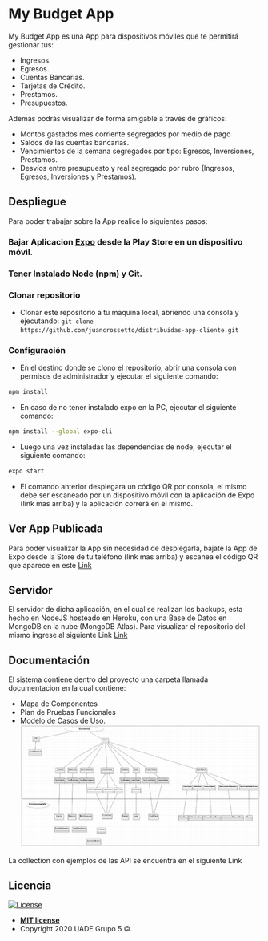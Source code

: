 # My Budget App

My Budget App es una App para dispositivos móviles que te permitirá gestionar tus:
- Ingresos.
- Egresos.
- Cuentas Bancarias.
- Tarjetas de Crédito.
- Prestamos.
- Presupuestos.

Además podrás visualizar de forma amigable a través de gráficos:
 - Montos gastados mes corriente segregados por medio de pago
 - Saldos de las cuentas bancarias.
 - Vencimientos de la semana segregados por tipo: Egresos, Inversiones, Prestamos.
 - Desvíos entre presupuesto y real segregado por rubro (Ingresos, Egresos, Inversiones
y Prestamos).


## Despliegue
Para poder trabajar sobre la App realice lo siguientes pasos:
### Bajar Aplicacion [Expo](https://play.google.com/store/apps/details?id=host.exp.exponent&hl=es_AR) desde la Play Store en un dispositivo móvil.
### Tener Instalado Node (npm) y Git.

### Clonar repositorio
- Clonar este repositorio a tu maquina local, abriendo una consola y ejecutando: 
`git clone https://github.com/juancrossetto/distribuidas-app-cliente.git`

### Configuración
- En el destino donde se clono el repositorio, abrir una consola con permisos de administrador y ejecutar el siguiente comando:
```bash
npm install
```
- En caso de no tener instalado expo en la PC, ejecutar el siguiente comando:
```bash
npm install --global expo-cli
```

- Luego una vez instaladas las dependencias de node, ejecutar el siguiente comando:
```bash
expo start
```
- El comando anterior desplegara un código QR por consola, el mismo debe ser escaneado por un dispositivo móvil con la aplicación de Expo (link mas arriba) y la aplicación correrá en el mismo.


## Ver App Publicada
Para poder visualizar la App sin necesidad de desplegarla, bajate la App de Expo desde la Store de tu teléfono (link mas arriba) y escanea el código QR que aparece en este [Link](https://expo.io/@juancrossetto/distribuidasClient/)

## Servidor
El servidor de dicha aplicación, en el cual se realizan los backups, esta hecho en NodeJS hosteado en Heroku, con una Base de Datos en MongoDB en la nube (MongoDB Atlas).
Para visualizar el repositorio del mismo ingrese al siguiente Link [Link](https://github.com/juancrossetto/distribuidas-app-servidor)

## Documentación
El sistema contiene dentro del proyecto una carpeta llamada documentacion en la cual contiene:
- Mapa de Componentes
- Plan de Pruebas Funcionales
- Modelo de Casos de Uso.
![Test Image 1](/documentacion/mapa-componentes.png)

La collection con ejemplos de las API se encuentra en el siguiente Link
## Licencia

[![License](http://img.shields.io/:license-mit-blue.svg?style=flat-square)](http://badges.mit-license.org)

- **[MIT license](http://opensource.org/licenses/mit-license.php)**
- Copyright 2020 UADE Grupo 5 ©. 
